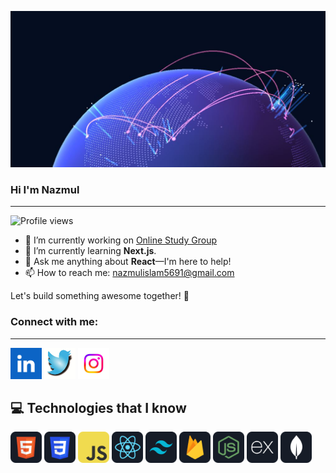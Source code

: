 
![Exploring the peaks of web development!](https://raw.githubusercontent.com/Nazmul5691/Nazmul5691/main/assets/github.JPG "world with networks")





### Hi I'm Nazmul


---
![Profile views](https://komarev.com/ghpvc/?username=Nazmul5691&color=green)


- 🔭 I’m currently working on [Online Study Group](https://fragile-quartz.surge.sh/)
- 🌱 I’m currently learning **Next.js**.
- 💬 Ask me anything about **React**—I'm here to help!
- 📫 How to reach me: [nazmulislam5691@gmail.com](mailto:nazmulislam5691@gmail.com)

Let's build something awesome together! 🚀




### Connect with me:
---

[<img src="https://raw.githubusercontent.com/Nazmul5691/Nazmul5691/main/assets/linkedin.png" alt="LinkedIn" width="50" height="50">](https://www.linkedin.com/in/md-nazmul-islam-36826b2a4/)
[<img src="https://raw.githubusercontent.com/Nazmul5691/Nazmul5691/main/assets/twittr.jpg" alt="Twitter" width="50" height="50">](https://twitter.com/NazmulIslam5691)
[<img src="https://raw.githubusercontent.com/Nazmul5691/Nazmul5691/main/assets/instragram.jpg" alt="Instagram" width="50" height="50">](https://www.instagram.com/md.nazmulislam8/?next=%2F)



💻 Technologies that I know
---
<img src="https://raw.githubusercontent.com/Nazmul5691/Nazmul5691/main/assets/HTML.png" alt="LinkedIn" width="50" height="50">
<img src="https://raw.githubusercontent.com/Nazmul5691/Nazmul5691/main/assets/css.png" alt="LinkedIn" width="50" height="50">
<img src="https://raw.githubusercontent.com/Nazmul5691/Nazmul5691/main/assets/JavaScript.png" alt="LinkedIn" width="50" height="50">
<img src="https://raw.githubusercontent.com/Nazmul5691/Nazmul5691/main/assets/react.png" alt="LinkedIn" width="50" height="50">
<img src="https://raw.githubusercontent.com/Nazmul5691/Nazmul5691/main/assets/tailwind.png" alt="LinkedIn" width="50" height="50">
<img src="https://raw.githubusercontent.com/Nazmul5691/Nazmul5691/main/assets/firebase.png" alt="LinkedIn" width="50" height="50">
<img src="https://raw.githubusercontent.com/Nazmul5691/Nazmul5691/main/assets/node.png" alt="LinkedIn" width="50" height="50">
<img src="https://raw.githubusercontent.com/Nazmul5691/Nazmul5691/main/assets/express.png" alt="LinkedIn" width="50" height="50">
<img src="https://raw.githubusercontent.com/Nazmul5691/Nazmul5691/main/assets/mongo.png" alt="LinkedIn" width="50" height="50">



